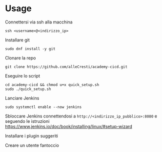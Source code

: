 # Usage

Connettersi via ssh alla macchina

```
ssh <username>@<indirizzo_ip>
```

Installare git

```
sudo dnf install -y git
```

Clonare la repo

```
git clone https://github.com/alleCresti/academy-cicd.git
```

Eseguire lo script

```
cd academy-cicd && chmod u+x quick_setup.sh
sudo ./quick_setup.sh
```

Lanciare Jenkins

```
sudo systemctl enable --now jenkins
```

Sbloccare Jenkins connettendosi a `http://<indirizzo_ip_pubblico>:8080` e seguendo le istruzioni https://www.jenkins.io/doc/book/installing/linux/#setup-wizard

Installare i plugin suggeriti

Creare un utente fantoccio
